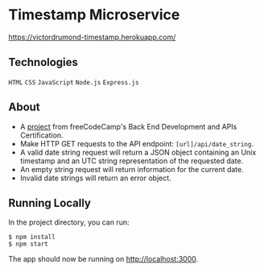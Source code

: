 # Timestamp Microservice
https://victordrumond-timestamp.herokuapp.com/

## Technologies
`HTML` `CSS` `JavaScript` `Node.js` `Express.js`

## About
* A [project](https://www.freecodecamp.org/learn/back-end-development-and-apis/back-end-development-and-apis-projects/timestamp-microservice) from freeCodeCamp's Back End Development and APIs Certification.
* Make HTTP GET requests to the API endpoint: `[url]/api/date_string`.
* A valid date string request will return a JSON object containing an Unix timestamp and an UTC string representation of the requested date.
* An empty string request will return information for the current date.
* Invalid date strings will return an error object.

## Running Locally
In the project directory, you can run:

```
$ npm install
$ npm start
```

The app should now be running on [http://localhost:3000](http://localhost:3000).